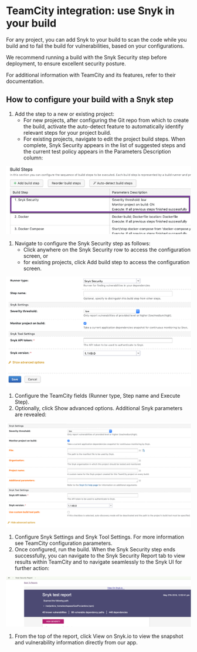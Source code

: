 # TeamCity integration: use Snyk in your build

For any project, you can add Snyk to your build to scan the code while you build and to fail the build for vulnerabilities, based on your configurations.

We recommend running a build with the Snyk Security step before deployment, to ensure excellent security posture.

For additional information with TeamCity and its features, refer to their documentation.

## How to configure your build with a Snyk step

1. Add the step to a new or existing project:
   * For new projects, after configuring the Git repo from which to create the build, activate the auto-detect feature to automatically identify relevant steps for your project build.
   * For existing projects, navigate to edit the project build steps. When complete, Snyk Security appears in the list of suggested steps and the current test policy appears in the Parameters Description column:

![image2.png](../../.gitbook/assets/uuid-97395df2-f141-6f77-4551-f19397ac0781-en.png)

1. Navigate to configure the Snyk Security step as follows:
   * Click anywhere on the Snyk Security row to access the configuration screen, or
   * for existing projects, click Add build step to access the configuration screen.

![image3.png](../../.gitbook/assets/uuid-88e38280-121e-a17b-cfd3-9fde89305b5c-en.png)

1. Configure the TeamCity fields \(Runner type, Step name and Execute Step\).
2. Optionally, click Show advanced options. Additional Snyk parameters are revealed:

![image4.png](../../.gitbook/assets/uuid-8f294e8d-ca5e-123b-2992-a98c1e62fd6f-en.png)

1. Configure Snyk Settings and Snyk Tool Settings. For more information see TeamCity configuration parameters.
2. Once configured, run the build. When the Snyk Security step ends successfully, you can navigate to the Snyk Security Report tab to view results within TeamCity and to navigate seamlessly to the Snyk UI for further action:

![image5.png](../../.gitbook/assets/uuid-e8b1fd6f-3b49-069c-c9fe-c0948931b141-en.png)

1. From the top of the report, click View on Snyk.io to view the snapshot and vulnerability information directly from our app.

